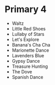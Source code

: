 # Primary 4

- Waltz
- Little Red Shoes
- Lullaby of Stars
- Let's Explore
- Banana's Cha Cha
- Marionette Dance
- Lavenders Blue
- Gypsy Dance
- Treasure Hunting
-  The Dove
-  Spanish Dance
